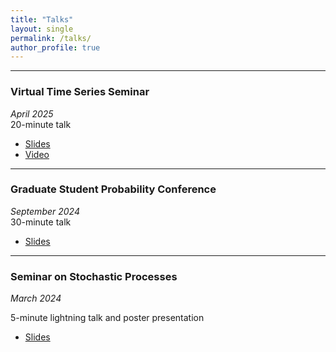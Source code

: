 ```yaml
---
title: "Talks"
layout: single
permalink: /talks/
author_profile: true
---
```


---

### Virtual Time Series Seminar  
*April 2025*  
20-minute talk 
- [Slides](/assets/files/talks/VTSS_HomogFusionVAR.pdf)
- [Video](https://www.youtube.com/watch?v=FKzCIg05AlM&t=55s)

---

### Graduate Student Probability Conference  
*September 2024*  
30-minute talk
- [Slides](/assets/files/talks/GSPC2024_Andreou.pdf)

---

### Seminar on Stochastic Processes
*March 2024*

5-minute lightning talk and poster presentation
- [Slides](/assets/files/talks/PanagiotisAndreou_SSP2024.pdf)